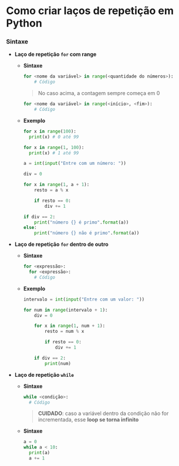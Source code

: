 # Como criar laços de repetição em Python

### Sintaxe

* **Laço de repetição `for` com range**

  * **Sintaxe**

    ```python
    for <nome da variável> in range(<quantidade do números>):
        # Código
    ```

    > No caso acima, a contagem sempre começa em 0

    ```python
    for <nome da variável> in range(<início>, <fim>):
        # Código
    ```

  * **Exemplo**

    ```python
    for x in range(100):
      print(x) # 0 até 99
    ``` 

    ```python
    for x in range(1, 100):
      print(x) # 1 até 99
    ```

    ```python
    a = int(input("Entre com um número: "))

    div = 0

    for x in range(1, a + 1):
        resto = a % x

        if resto == 0:
            div += 1

    if div == 2:
        print("número {} é primo".format(a))
    else:
        print("número {} não é primo".format(a))
    ```

* **Laço de repetição `for` dentro de outro**

  * **Sintaxe**

    ```python
    for <expressão>:
      for <expressão>:
        # Código
    ```

  * **Exemplo**

    ```python
    intervalo = int(input("Entre com um valor: "))

    for num in range(intervalo + 1):
        div = 0

        for x in range(1, num + 1):
            resto = num % x

            if resto == 0:
                div += 1

        if div == 2:
            print(num)
    ```

* **Laço de repetição `while`**

  * **Sintaxe**

    ```python
    while <condição>:
      # Código
    ```

    > **CUIDADO**: caso a variável dentro da condição não for incrementada, esse **loop se torna infinito**

  * **Sintaxe**

    ```python
    a = 0
    while a < 10:
      print(a)
      a += 1
    ```